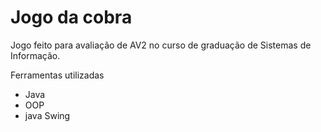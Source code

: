 # Jogo da cobra

Jogo feito para avaliação de AV2 no curso de graduação de Sistemas de Informação.

Ferramentas utilizadas

- Java
- OOP
- java Swing

